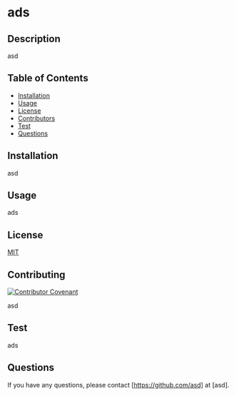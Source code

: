 
  # ads

  ## Description

  asd

  ## Table of Contents

  * [Installation](#Installation)
  * [Usage](#Usage)
  * [License](#License)
  * [Contributors](#Contributors)
  * [Test](#Test)
  * [Questions](#Questions)

  ## Installation

  asd

  ## Usage

  ads

  ## License

  [MIT](https://choosealicense.com/licenses/mit/)

  ## Contributing

  [![Contributor Covenant](https://img.shields.io/badge/Contributor%20Covenant-v2.0%20adopted-ff69b4.svg)](code_of_conduct.md)

  asd

  ## Test

  ads

  ## Questions

  If you have any questions, please contact [https://github.com/asd] at [asd].

